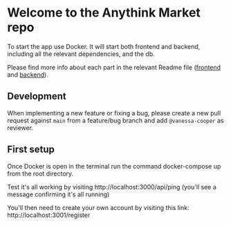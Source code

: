# Welcome to the Anythink Market repo

To start the app use Docker. It will start both frontend and backend, including all the relevant dependencies, and the db.

Please find more info about each part in the relevant Readme file ([frontend](frontend/readme.md) and [backend](backend/README.md)).

## Development

When implementing a new feature or fixing a bug, please create a new pull request against `main` from a feature/bug branch and add `@vanessa-cooper` as reviewer.

## First setup

Once Docker is open in the terminal run the command docker-compose up from the root directory.

Test it's all working by visiting http://localhost:3000/api/ping (you'll see a message confirming it's all running)

You'll then need to create your own account by visiting this link: http://localhost:3001/register
